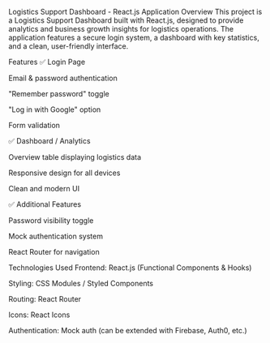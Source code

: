Logistics Support Dashboard - React.js Application
Overview
This project is a Logistics Support Dashboard built with React.js, designed to provide analytics and business growth insights for logistics operations. The application features a secure login system, a dashboard with key statistics, and a clean, user-friendly interface.


Features
✅ Login Page

Email & password authentication

"Remember password" toggle

"Log in with Google" option

Form validation

✅ Dashboard / Analytics

Overview table displaying logistics data

Responsive design for all devices

Clean and modern UI

✅ Additional Features

Password visibility toggle

Mock authentication system

React Router for navigation

Technologies Used
Frontend: React.js (Functional Components & Hooks)

Styling: CSS Modules / Styled Components

Routing: React Router

Icons: React Icons

Authentication: Mock auth (can be extended with Firebase, Auth0, etc.)